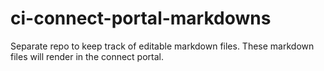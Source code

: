 # ci-connect-portal-markdowns

Separate repo to keep track of editable markdown files. These markdown files will render in the connect portal.
